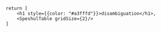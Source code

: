 ```datacorejsx

return [
	<h1 style={{color: "#a3fffd"}}>disambiguation</h1>,
	<SpeshulTable gridSize={2}/>
]
```
